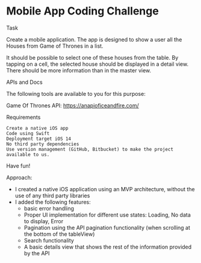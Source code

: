 # Mobile App Coding Challenge


Task

Create a mobile application. 
The app is designed to show a user all the Houses from Game of Thrones in a list.

It should be possible to select one of these houses from the table. 
    By tapping on a cell, the selected house should be displayed in a detail view. 
        There should be more information than in the master view.

APIs and Docs

The following tools are available to you for this purpose:

Game Of Thrones API: https://anapioficeandfire.com/

Requirements

    Create a native iOS app
    Code using Swift
    Deployment target iOS 14
    No third party dependencies
    Use version management (GitHub, Bitbucket) to make the project available to us.

Have fun!


Approach:

- I created a native iOS application using an MVP architecture, without the use of any third party libraries
- I added the following features:
    - basic error handling
    - Proper UI implementation for different use states: Loading, No data to display, Error
    - Pagination using the API pagination functionality (when scrolling at the bottom of the tableView)
    - Search functionality
    - A basic details view that shows the rest of the information provided by the API
